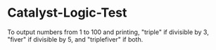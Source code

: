 # Catalyst-Logic-Test
To output numbers from 1 to 100 and printing, "triple" if divisible by 3, "fiver" if divisible by 5, and "triplefiver" if both.
